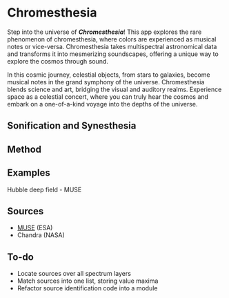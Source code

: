 # Chromesthesia

Step into the universe of ***Chromesthesia***! This app explores the rare phenomenon of chromesthesia, where colors are experienced as musical notes or vice-versa. Chromesthesia takes multispectral astronomical data and transforms it into mesmerizing soundscapes, offering a unique way to explore the cosmos through sound.

In this cosmic journey, celestial objects, from stars to galaxies, become musical notes in the grand symphony of the universe. Chromesthesia blends science and art, bridging the visual and auditory realms. Experience space as a celestial concert, where you can truly hear the cosmos and embark on a one-of-a-kind voyage into the depths of the universe.

## Sonification and Synesthesia

## Method

## Examples

Hubble deep field - MUSE

## Sources

- [MUSE](http://archive.eso.org/scienceportal/home) (ESA)
- Chandra (NASA)

## To-do

- Locate sources over all spectrum layers
- Match sources into one list, storing value maxima
- Refactor source identification code into a module
